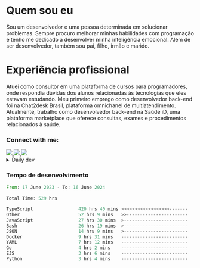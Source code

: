 # Quem sou eu
Sou um desenvolvedor e uma pessoa determinada em solucionar problemas. Sempre procuro melhorar minhas habilidades com programação e tenho me dedicado a desenvolver minha inteligência emocional. Além de ser desenvolvedor, também sou pai, filho, irmão e marido.

# Experiência profissional
Atuei como consultor em uma plataforma de cursos para programadores, onde respondia dúvidas dos alunos relacionadas às tecnologias que eles estavam estudando.
Meu primeiro emprego como desenvolvedor back-end foi na Chat2desk Brasil, plataforma omnichanel de multiatendimento.
Atualmente, trabalho como desenvolvedor back-end na Saúde iD, uma plataforma marketplace que oferece consultas, exames e procedimentos relacionados à saúde.

### Connect with me:
<a href="https://www.linkedin.com/in/theusmoreira" target="_blank" >
<img src="https://img.shields.io/badge/linkedin-%230077B5.svg?&style=for-the-badge&logo=linkedin&logoColor=white ">
</a>
<a href="https://www.instagram.com/matheus.s.moreira/" target="_blank">
<img src="https://img.shields.io/badge/instagram-%23E4405F.svg?&style=for-the-badge&logo=instagram&logoColor=white">
</a>
<a href="mailto:matheussm301@gmail.com"  target="_blank">
<img src="https://img.shields.io/badge/gmail-%23E4405F.svg?&style=for-the-badge&logo=gmail&logoColor=white">
</a>


<details>
  <summary>Daily dev </summary>
<p>
  <a href="https://app.daily.dev/matheussantos"><img src="https://github.com/matheus-santos-moreira/matheus-santos-moreira/blob/master/devcard.svg" width="200" alt="Matheus Santos's Dev Card"/></a>
 </p>
</details>

<h3>Tempo de desenvolvimento</h3>

<!--START_SECTION:waka-->

```rust
From: 17 June 2023 - To: 16 June 2024

Total Time: 529 hrs

TypeScript                 420 hrs 40 mins >>>>>>>>>>>>>>>>>>-------   72.39 %
Other                      52 hrs 9 mins   >>-----------------------   08.97 %
JavaScript                 27 hrs 30 mins  >------------------------   04.73 %
Bash                       26 hrs 19 mins  >------------------------   04.53 %
JSON                       14 hrs 9 mins   >------------------------   02.44 %
Docker                     9 hrs 31 mins   -------------------------   01.64 %
YAML                       7 hrs 12 mins   -------------------------   01.24 %
Go                         4 hrs 2 mins    -------------------------   00.69 %
EJS                        3 hrs 6 mins    -------------------------   00.53 %
Python                     3 hrs 4 mins    -------------------------   00.53 %
```

<!--END_SECTION:waka-->
